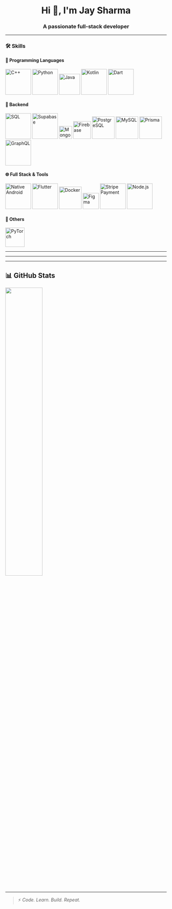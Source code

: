 <h1 align="center">Hi 👋, I'm Jay Sharma</h1>
<h3 align="center">A passionate full-stack developer</h3>

---

### 🛠️ Skills

#### 🧠 Programming Languages

<p align="left">
  <img src="https://jay-sharmaa.github.io/jay-sharmaa/public/cpp.png" alt="C++" width="80" height="80"/>
  <img src="https://jay-sharmaa.github.io/jay-sharmaa/public/py.png" alt="Python" width="80" height="80"/>
  <img src="https://jay-sharmaa.github.io/jay-sharmaa/public/java.webp" alt="Java" width="65" height="65"/>
  <img src="https://jay-sharmaa.github.io/jay-sharmaa/public/kotlin.png" alt="Kotlin" width="80" height="80"/>
  <img src="https://jay-sharmaa.github.io/jay-sharmaa/public/dart.png" alt="Dart" width="80" height="80"/>
</p>

#### 💾 Backend

<p align="left">
  <img src="https://jay-sharmaa.github.io/jay-sharmaa/public/sql.png" alt="SQL" width="80" height="80"/>
  <img src="https://jay-sharmaa.github.io/jay-sharmaa/public/supabase.png" alt="Supabase" width="80" height="80"/>
  <img src="https://jay-sharmaa.github.io/jay-sharmaa/public/mongodb.png" alt="MongoDB" width="40" height="40"/>
  <img src="https://jay-sharmaa.github.io/jay-sharmaa/public/fi.png" alt="Firebase" width="55" height="55"/>
  <img src="https://jay-sharmaa.github.io/jay-sharmaa/public/postger.png" alt="PostgreSQL" width="70" height="70"/>
  <img src="https://jay-sharmaa.github.io/jay-sharmaa/public/mysql.png" alt="MySQL" width="70" height="70"/>
  <img src="https://jay-sharmaa.github.io/jay-sharmaa/public/prisma.webp" alt="Prisma" width="70" height="70"/>
  <img src="https://jay-sharmaa.github.io/jay-sharmaa/public/graphql.png" alt="GraphQL" width="80" height="80"/>
</p>

#### 🌐 Full Stack & Tools

<p align="left">
  <img src="https://jay-sharmaa.github.io/jay-sharmaa/public/and.png" alt="Native Android" width="80" height="80"/>
  <img src="https://jay-sharmaa.github.io/jay-sharmaa/public/f.png" alt="Flutter" width="80" height="80"/>
  <img src="https://jay-sharmaa.github.io/jay-sharmaa/public/docker.webp" alt="Docker" width="70" height="70"/>
  <img src="https://jay-sharmaa.github.io/jay-sharmaa/public/figma.png" alt="Figma" width="50" height="50"/>
  <img src="https://jay-sharmaa.github.io/jay-sharmaa/public/stripe.webp" alt="Stripe Payment" width="80" height="80"/>
  <img src="https://jay-sharmaa.github.io/jay-sharmaa/public/node-js.png" alt="Node.js" width="80" height="80"/>
</p>

#### 🧪 Others

<p align="left">
  <img src="https://jay-sharmaa.github.io/jay-sharmaa/public/p.png" alt="PyTorch" width="60" height="60"/>
</p>

---


---

---

## 📊 GitHub Stats

<p align="left">
  <img src="https://github-readme-stats.vercel.app/api/top-langs/?username=jay-sharmaa&layout=compact&theme=radical" width="48%"/>
</p>

---

> ⚡ *Code. Learn. Build. Repeat.*
